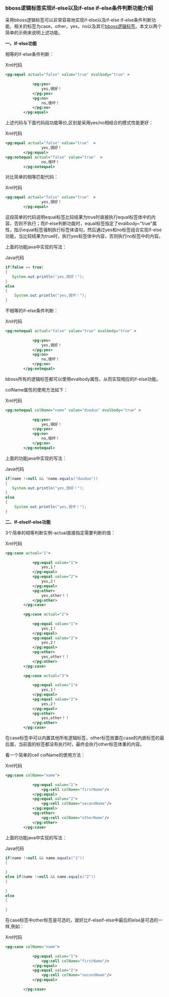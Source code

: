 ### bboss逻辑标签实现if-else以及if-else if-else条件判断功能介绍

采用bboss逻辑标签可以非常容易地实现if-else以及if-else if-else条件判断功能，相关的标签为case，other，yes，no以及其它[bboss逻辑标签](http://yin-bp.iteye.com/blog/1137674)。本文以两个简单的示例来说明上述功能。

**一、if-else功能**

相等的if-else条件判断：

Xml代码

```xml
<pg:equal actual="false" value="true" evalbody="true" >  
          
            <pg:yes>  
                yes,很好！  
            </pg:yes>  
            <pg:no>  
                no,很坏！  
            </pg:no>  
        </pg:equal>  
```

上述代码与下面代码段功能等价,区别是采用yes/no相结合的模式性能更好：

Xml代码

```xml
<pg:equal actual="false" value="true"  >  
                yes,很好！  
        </pg:equal>  
<pg:notequal actual="false" value="true"  >  
                no,很坏！  
        </pg:notequal>  
```

对比简单的相等匹配代码：

Xml代码 

```xml
<pg:equal actual="false" value="true"  >  
                yes,很好！  
        </pg:equal>  
```

这段简单的代码说明equal标签比较结果为true时直接执行equal标签体中的内容，否则不执行；而if-else判断功能时，equal标签指定了evalbody="true"属性，指示equal标签强制执行标签体语句，然后通过yes和no标签组合实现if-else功能，当比较结果为true时，执行yes标签体中内容，否则执行no标签中的内容。

上面的功能java中实现的写法：

Java代码 

```java
if(false == true)  
{  
   System.out.println("yes,很好！");  
}  
else  
{  
    System.out.println("yes,很坏！");  
}  
```

不相等的if-else条件判断：

Xml代码

```xml
<pg:notequal actual="false" value="true" evalbody="true" >  
          
            <pg:yes>  
                yes,很好！  
            </pg:yes>  
            <pg:no>  
                no,很坏！  
            </pg:no>  
        </pg:notequal>  
```

bboss所有的逻辑标签都可以使用evalbody属性，从而实现相应的if-else功能。

colName属性的使用方法如下：

Xml代码

```xml
<pg:notequal colName="name" value="duoduo" evalbody="true" >  
          
            <pg:yes>  
                yes,很好！  
            </pg:yes>  
            <pg:no>  
                no,很坏！  
            </pg:no>  
        </pg:notequal>  

```

上面的功能java中实现的写法：

Java代码

```java
if(name !=null && !name.equals("duoduo"))  
{  
   System.out.println("yes,很好！");  
}  
else  
{  
    System.out.println("yes,很坏！");  
}  
```

**二、if-elseif-else功能**

3个简单的相等判断实例-actual直接指定需要判断的值：

Xml代码

```xml
<pg:case actual="1">  
          
            <pg:equal value="1">  
                yes,1！  
            </pg:equal>  
            <pg:equal value="2">  
                yes,2！  
            </pg:equal>  
            <pg:other>  
                yes,other！！  
            </pg:other>  
        </pg:case>  
          
        <pg:case actual="2">  
          
            <pg:equal value="1">  
                yes,1！  
            </pg:equal>  
            <pg:equal value="2">  
                yes,2！  
            </pg:equal>  
            <pg:other>  
                yes,other！！  
            </pg:other>  
        </pg:case>  
          
        <pg:case actual="3">  
          
            <pg:equal value="1">  
                yes,1！  
            </pg:equal>  
            <pg:equal value="2">  
                yes,2！  
            </pg:equal>  
            <pg:other>  
                yes,other！！  
            </pg:other>  
        </pg:case>  
```

在case标签中可以内置其他所有逻辑标签，other标签放置在case的内嵌标签的最后面，当前面的标签都没有执行时，最终会执行other标签体重的内容。

看一个简单的cell colName的使用方法：

Xml代码

```xml
<pg:case colName="name">  
          
            <pg:equal value="1">  
                <pg:cell colName="firstName"/>  
            </pg:equal>  
            <pg:equal value="2">  
                <pg:cell colName="secondName"/>  
            </pg:equal>  
            <pg:other>  
                <pg:cell colName="otherName"/>  
            </pg:other>  
        </pg:case>      
```

上面的功能java中实现的写法：

Java代码

```java
if(name !=null && name.equals("1"))  
{  
      
}  
else if(name !=null && name.equals("2"))  
{  
       
}  
else   
{  
      
}  
```

在case标签中other标签是可选的，就好比if-elseif-else中最后的else是可选的一样,例如：

Xml代码

```xml
<pg:case colName="name">  
          
            <pg:equal value="1">  
                <pg:cell colName="firstName"/>  
            </pg:equal>  
            <pg:equal value="2">  
                <pg:cell colName="secondName"/>  
            </pg:equal>  
              
        </pg:case>          
```

